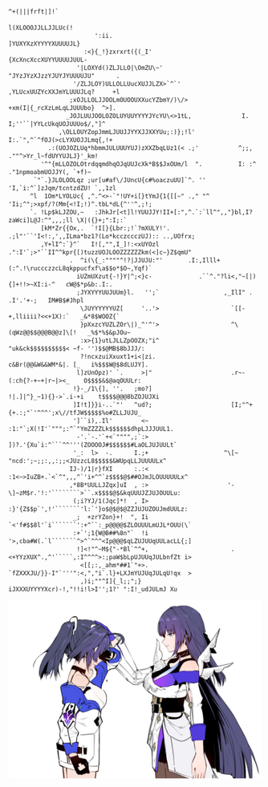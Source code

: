                                                                                                                          
                                                                          ^+(|||frft|]!`                                
                                                                        l(XLOOOJJLLJJLUc(!                              
                            ':ii.                                      ]YUXYXzXYYYYXUUUUJL}                             
                         :<}{_!}zxrxrt({(_I'                          {XcXncXccXUYYUUUUJUUL-                            
                       '|LOXYd()ZLJLLO|\OmZU\~'                      "JYzJYzXJzzYJUYJYUUUUJU"      .                    
                      '/ZLJLOY)ULLOLLUucXUJJLZX>`^`'                 ,YLUcxUUZYcXXJmYLUUUJLq?     +l                    
                     ;xOJLLOLJJOOLmOUOOUXXucYZbmY/)\/>                +xm(I|{_rcXzLmLqLJUUUbo}  ^>].                    
                    _JOJLUUJOOLOZOLUYUUYYYYJYcYU\<>1tL,              I. I;''``|YYLcUkqUOJUUUo$/,"]^                     
                  ,\OLLOUYZopJmmLJUUJJYYXJJXXYUu;:)};!l'             I:.`",^`^fOJ(>cLYXUOJJLmq{,!+                      
               .:(UOJOZLUq*hbmmJULUUUYUJ)zXXZbqLUz1(< .;'           ^;;, .""^>Yr_l~fdUYYUJLJ}'_km!                      
             '^"{mLLOZOLOtrdqqmdhqOJqUUJcXk*B$$JxOUm/l  ".          I: :^  ."1npmoabmUOJJY(, `+f)~                      
           `"`.}JLOLOOLqz ;ur[u#af\/JUncU{c#%oaczuUU]`^. ''        'I,`i:^`]zJqm/tcntzdZU! `,,1zl                       
          ^l  1Om*LYOLUc{ ,^.^<>-`"!UY+i[}tYmJ{1{[[~" .," "^      'Ii;^";>xpf/?(Mm{<!I;!)^.tbL*dL{^''^,;!;              
          `. !Lp$kLJZOU,~   :JhkJr[<t]l!YUUJJY!II+[:",^.`:`ll^",,"}bl,I?zaWci]L@J:^",,,;ll \X|({}+;":I;:`               
             [kM*Zr{{Ox,.  `!I[}{Lbr:;!`?mXULY!'. .;l"'``'I<!:,',,ILma*bz1?(Lo*kcczccczUJ):: ..,UOfrx;                  
             ,Y+lI^:`}^`   I![,"",I_]!:<xUYOzl      .":I'`;>"``II^^kpr{[)tuzzUOJLOOZZZZZZkm(<]c~}Z$qmU"                 
                     .  ^i(\{_:""""^!?|JJUJU:"'       .I:,Illl+(:^.!\ruccczzcL8qkppucfxf\a$$o*$O~,Yqf)`                 
                       iUZmUXzut{-!}Y|^;<}c-             .``^."?li<,"~[|){]+!!>~XI:i-^   cW@$*p&b:.I:.                  
                       ;JYXYYYUUJUUm}l.   '';`                  ,_IlI" .      .I'.'+-;   IM#B$#Jhpl                     
                        \JUYYYYYYUZ[     '..'>                    `[[-+,lliiii?<<+1X):`   _&*8$WOOZ{`                   
                        }pXxzcYUZLZOr\|)_^'^'>                    ^\(qWz@@$$@@@B@@z]\[!   _%$*%$&pJOu~                  
                        :x>{1}utLJLLZpOOZX;"i^                    "uk&ck$$$$$$$$$$< ~f- '')$$@MB$8bJJJ/:                
                        ?!ncxzuiXxuxt1+i<|zi.                      c&Br(@@&W&&WM*&|. [_   i%$$$W@$8dLUJY].              
                       l]zUnOpz)' `.     >|"                      .r~-(:ch{?-+~+|r~|><_    O$$$$&$@aqOUULr:             
                      !}-_/1\{], ''.   ;mo?]                      !|.]|^}_~1){}->`.i-+i    t$$$$@@@8bZOJUJXi            
                      ]I!t]}}i-..`"'   ^ud?;                      [I;"^+{+.:;"`'^^^';x\//tfJW$$$$$%o#ZLLJUJU_           
                      ']``i),.Il'        <~                      :1:"`;X(!I'`""";:^`"YmZZZZLk$$$$$$dhpLJJJUUL1.         
                       -'.`-.'`+<`"""",;`:>                      ])?.'{Xu`i:^```^^'''(ZOOOOJ#$$$$$$#LaOLJUJUULt`        
                      '_:  l>  -.      I.;+                     ^\[~ "ncd:';~;;:,,:;;<JUzzcL8$$$$$&WUpqLLJUUUULx^       
                     IJ-)/1|r}fXI      :.:<                     :1<~>IuZB+.`<`^",,,^`'i+^^`z$$$$@$##OJmJLOUUUUULx^      
                     ,*8B*UULLJZqx]uI  , :>                      '-\]~zM$r.'!:'````````>``.x$$$$@$&kqUUUJZJUJOUULu:     
                      (;i?YJ/1(Jqc]*!  , I>                       :}'{Z$$p`',!'```````'l:`'}o$@$@$@ZZJUJUZOUJmdUULz:    
                      _;  +zrYZon}+!  ", Ii                       `<'f#$$8l'`i```````':+^``:_p@@@@$ZLOUUULmUJL*OUU(\`   
                      :+`';1{W@B##%8n"`  !i                       '>,cba#W(.`l```````^>^`^^^<Ip@@@$qLZUJUUqUULacLL{;]   
                       !]<!"^~M${"-*Bl`^^+,                       .<+YYzXUX^.,^'`````,:I^^^^>:;paW$bLpUJUUqJULbnfZt i>  
                        <[[;:,_ahm*##1`"+>.                        `fZXXXJU/}}-I"`'''":<,","i`.l}+LXJmYUJUqJULqU!qx  >  
                        ,)i;""^I]{_l;;";}                           iJXXXUYYYYXcr)-!,"!!i!l>I'';1?' ":I!_udJULmJ Xu    

![](118709119_p0_master1200.jpg)
